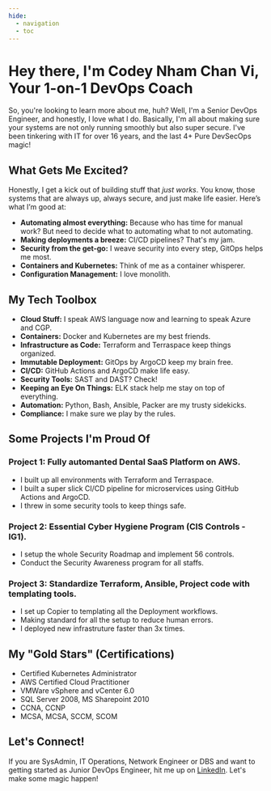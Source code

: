 ```yaml
---
hide:
  - navigation
  - toc
---
```


# Hey there, I'm Codey Nham Chan Vi, Your 1-on-1 DevOps Coach

So, you're looking to learn more about me, huh? Well, I'm a Senior DevOps Engineer, and honestly, I love what I do. Basically, I'm all about making sure your systems are not only running smoothly but also super secure. I've been tinkering with IT for over 16 years, and the last 4+ Pure DevSecOps magic!

## What Gets Me Excited?

Honestly, I get a kick out of building stuff that *just works*. You know, those systems that are always up, always secure, and just make life easier. Here’s what I’m good at:

* **Automating almost everything:** Because who has time for manual work? But need to decide what to automating what to not automating.
* **Making deployments a breeze:** CI/CD pipelines? That's my jam.
* **Security from the get-go:** I weave security into every step, GitOps helps me most.
* **Containers and Kubernetes:** Think of me as a container whisperer.
* **Configuration Management:** I love monolith.

## My Tech Toolbox

* **Cloud Stuff:** I speak AWS language now and learning to speak Azure and CGP.
* **Containers:** Docker and Kubernetes are my best friends.
* **Infrastructure as Code:** Terraform and Terraspace keep things organized.
* **Immutable Deployment:** GitOps by ArgoCD keep my brain free.
* **CI/CD:** GitHub Actions and ArgoCD make life easy.
* **Security Tools:** SAST and DAST? Check!
* **Keeping an Eye On Things:** ELK stack help me stay on top of everything.
* **Automation:** Python, Bash, Ansible, Packer are my trusty sidekicks.
* **Compliance:** I make sure we play by the rules.

## Some Projects I'm Proud Of

### Project 1: Fully automanted Dental SaaS Platform on AWS.

* I built up all environments with Terraform and Terraspace.
* I built a super slick CI/CD pipeline for microservices using GitHub Actions and ArgoCD.
* I threw in some security tools to keep things safe.

### Project 2: Essential Cyber Hygiene Program (CIS Controls - IG1).

* I setup the whole Security Roadmap and implement 56 controls.
* Conduct the Security Awareness program for all staffs.

### Project 3: Standardize Terraform, Ansible, Project code with templating tools.

* I set up Copier to templating all the Deployment workflows.
* Making standard for all the setup to reduce human errors.
* I deployed new infrastruture faster than 3x times.

## My "Gold Stars" (Certifications)

* Certified Kubernetes Administrator
* AWS Certified Cloud Practitioner
* VMWare vSphere and vCenter 6.0
* SQL Server 2008, MS Sharepoint 2010
* CCNA, CCNP
* MCSA, MCSA, SCCM, SCOM

## Let's Connect!

If you are SysAdmin, IT Operations, Network Engineer or DBS and want to getting started as Junior DevOps Engineer, hit me up on [LinkedIn](https://linkedin.com/in/chanvi). Let's make some magic happen!

